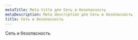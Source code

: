 ```yaml
---
metaTitle: Meta title для Сеть и безопасность
metaDescription: Meta description для Сеть и безопасность
title: Сеть и безопасность
---
```

Сеть и безопасность